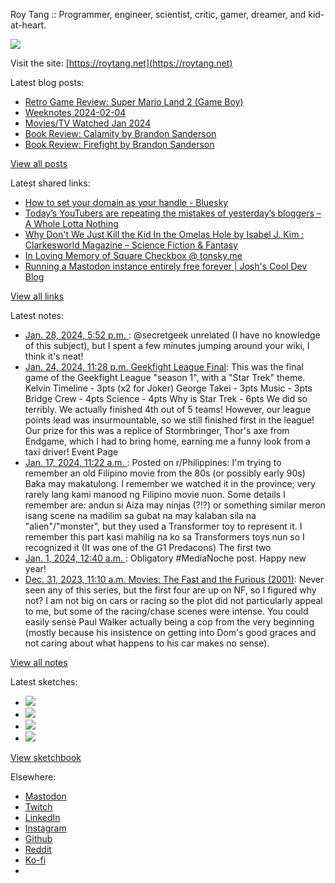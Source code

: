 Roy Tang :: Programmer, engineer, scientist, critic, gamer, dreamer, and kid-at-heart.

![](https://roytang.net/static/img/profile.jpg)

Visit the site: [https://roytang.net](https://roytang.net)

Latest blog posts:

- [Retro Game Review: Super Mario Land 2 (Game Boy)](https://roytang.net/2024/02/super-mario-land-2/)
- [Weeknotes 2024-02-04](https://roytang.net/2024/02/weeknotes-02-04/)
- [Movies/TV Watched Jan 2024](https://roytang.net/2024/02/movies-tv-jan-2024/)
- [Book Review: Calamity by Brandon Sanderson](https://roytang.net/2024/01/calamity/)
- [Book Review: Firefight by Brandon Sanderson](https://roytang.net/2024/01/firefight/)

[View all posts](https://roytang.net/blog)

Latest shared links:

- [How to set your domain as your handle - Bluesky](https://roytang.net/2024/02/2a1acbed2c43cda28dfcd2b228f647dd/)
- [Today’s YouTubers are repeating the mistakes of yesterday’s bloggers – A Whole Lotta Nothing](https://roytang.net/2024/02/883e88fa93f773fb749dc2222fc2c71b/)
- [Why Don&#x27;t We Just Kill the Kid In the Omelas Hole by Isabel J. Kim : Clarkesworld Magazine – Science Fiction &amp; Fantasy](https://roytang.net/2024/02/725872fb552330b46823e903a741b9fc/)
- [In Loving Memory of Square Checkbox @ tonsky.me](https://roytang.net/2024/02/2e65ee60098bf7e1fd1a5b5341ef9dca/)
- [Running a Mastodon instance entirely free forever | Josh&#x27;s Cool Dev Blog](https://roytang.net/2024/01/94672576c0d247b930236d4ba3a33f61/)

[View all links](https://roytang.net/links)

Latest notes:

- [Jan. 28, 2024, 5:52 p.m. ](https://roytang.net/2024/01/111832960981175617/): @secretgeek unrelated (I have no knowledge of this subject), but I spent a few minutes jumping around your wiki, I think it&#x27;s neat!
- [Jan. 24, 2024, 11:28 p.m. Geekfight League Final](https://roytang.net/2024/01/geekfight-league-final/): This was the final game of the Geekfight League &quot;season 1&quot;, with a &quot;Star Trek&quot; theme. Kelvin Timeline - 3pts (x2 for Joker) George Takei - 3pts Music - 3pts Bridge Crew - 4pts Science - 4pts Why is Star Trek - 6pts We did so terribly. We actually finished 4th out of 5 teams! However, our league points lead was insurmountable, so we still finished first in the league! Our prize for this was a replice of Stormbringer, Thor&#x27;s axe from Endgame, which I had to bring home, earning me a funny look from a taxi driver! Event Page
- [Jan. 17, 2024, 11:22 a.m. ](https://roytang.net/2024/01/198ml84/): Posted on r/Philippines: I&#x27;m trying to remember an old Filipino movie from the 80s (or possibly early 90s) Baka may makatulong. I remember we watched it in the province; very rarely lang kami manood ng Filipino movie nuon. Some details I remember are: andun si Aiza may ninjas (?!?) or something similar meron isang scene na madilim sa gubat na may kalaban sila na &quot;alien&quot;/&quot;monster&quot;, but they used a Transformer toy to represent it. I remember this part kasi mahilig na ko sa Transformers toys nun so I recognized it (It was one of the G1 Predacons) The first two
- [Jan. 1, 2024, 12:40 a.m. ](https://roytang.net/2024/01/111676020480119501/): Obligatory #MediaNoche post. Happy new year!
- [Dec. 31, 2023, 11:10 a.m. Movies: The Fast and the Furious (2001)](https://roytang.net/2023/12/the-fast-and-the-furious-2001/): Never seen any of this series, but the first four are up on NF, so I figured why not? I am not big on cars or racing so the plot did not particularly appeal to me, but some of the racing/chase scenes were intense. You could easily sense Paul Walker actually being a cop from the very beginning (mostly because his insistence on getting into Dom&#x27;s good graces and not caring about what happens to his car makes no sense).

[View all notes](https://roytang.net/notes)

Latest sketches:


- ![](https://roytang.net/media/cache/c3/52/c3524701d7d18fa2b6b280d4437c7ba1.jpg)
- ![](https://roytang.net/media/cache/b8/6e/b86e3f7c5db451a5bf40260cdf52e2c0.jpg)
- ![](https://roytang.net/media/cache/09/11/09119bc377da2a1bf7e9d18251a6b7a6.jpg)
- ![](https://roytang.net/media/cache/3c/7d/3c7d410c1cd355b7897272dd51e3b61a.jpg)

[View sketchbook](https://roytang.net/albums/sketchbook)


Elsewhere:

- [Mastodon](https://indieweb.social/@roytang)
- [Twitch](https://twitch.tv/twitchyroy)
- [LinkedIn](https://www.linkedin.com/in/roytang)
- [Instagram](https://instagram.com/roytang0400)
- [Github](https://github.com/roytang)
- [Reddit](https://reddit.com/u/hungryroy)
- [Ko-fi](https://ko-fi.com/roytang)
- [](mailto:hello@roytang.net)